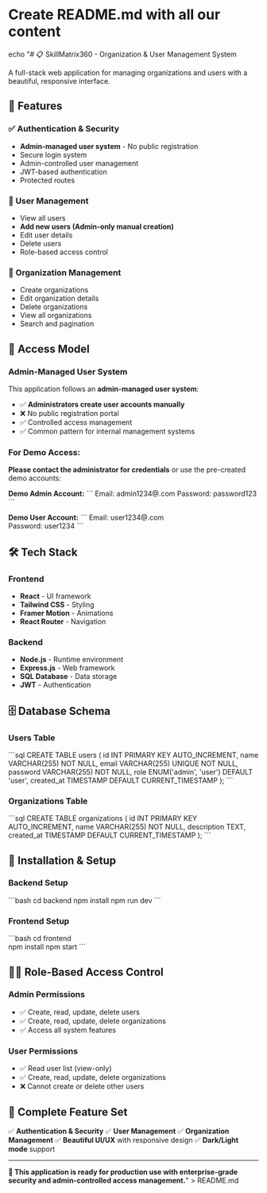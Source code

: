 # Create README.md with all our content
echo "# 📋 SkillMatrix360 - Organization & User Management System

A full-stack web application for managing organizations and users with a beautiful, responsive interface.

## 🚀 Features

### ✅ Authentication & Security
- **Admin-managed user system** - No public registration
- Secure login system
- Admin-controlled user management
- JWT-based authentication
- Protected routes

### 👥 User Management
- View all users
- **Add new users (Admin-only manual creation)**
- Edit user details
- Delete users
- Role-based access control

### 🏢 Organization Management
- Create organizations
- Edit organization details
- Delete organizations
- View all organizations
- Search and pagination

## 🔐 Access Model

### Admin-Managed User System
This application follows an **admin-managed user system**:

- ✅ **Administrators create user accounts manually**
- ❌ No public registration portal
- ✅ Controlled access management
- ✅ Common pattern for internal management systems

### For Demo Access:
**Please contact the administrator for credentials** or use the pre-created demo accounts:

**Demo Admin Account:**
\`\`\`
Email: admin1234@.com
Password: password123
\`\`\`

**Demo User Account:**
\`\`\`
Email: user1234@.com  
Password: user1234
\`\`\`

## 🛠 Tech Stack

### Frontend
- **React** - UI framework
- **Tailwind CSS** - Styling
- **Framer Motion** - Animations
- **React Router** - Navigation

### Backend
- **Node.js** - Runtime environment
- **Express.js** - Web framework
- **SQL Database** - Data storage
- **JWT** - Authentication

## 🗄 Database Schema

### Users Table
\`\`\`sql
CREATE TABLE users (
    id INT PRIMARY KEY AUTO_INCREMENT,
    name VARCHAR(255) NOT NULL,
    email VARCHAR(255) UNIQUE NOT NULL,
    password VARCHAR(255) NOT NULL,
    role ENUM('admin', 'user') DEFAULT 'user',
    created_at TIMESTAMP DEFAULT CURRENT_TIMESTAMP
);
\`\`\`

### Organizations Table
\`\`\`sql
CREATE TABLE organizations (
    id INT PRIMARY KEY AUTO_INCREMENT,
    name VARCHAR(255) NOT NULL,
    description TEXT,
    created_at TIMESTAMP DEFAULT CURRENT_TIMESTAMP
);
\`\`\`

## 🚀 Installation & Setup

### Backend Setup
\`\`\`bash
cd backend
npm install
npm run dev
\`\`\`

### Frontend Setup
\`\`\`bash
cd frontend  
npm install
npm start
\`\`\`

## 👮‍♂️ Role-Based Access Control

### Admin Permissions
- ✅ Create, read, update, delete users
- ✅ Create, read, update, delete organizations
- ✅ Access all system features

### User Permissions
- ✅ Read user list (view-only)
- ✅ Create, read, update, delete organizations
- ❌ Cannot create or delete other users

## 🎉 Complete Feature Set

✅ **Authentication & Security**
✅ **User Management** 
✅ **Organization Management**
✅ **Beautiful UI/UX** with responsive design
✅ **Dark/Light mode** support

---

**🚀 This application is ready for production use with enterprise-grade security and admin-controlled access management.**" > README.md
